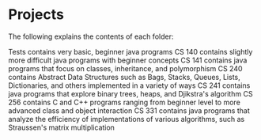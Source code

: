 # Projects

The following explains the contents of each folder:

Tests  contains very basic, beginner java programs 
CS 140 contains slightly more difficult java programs with beginner concepts
CS 141 contains java programs that focus on classes, inheritance, and polymorphism
CS 240 contains Abstract Data Structures such as Bags, Stacks, Queues, Lists, Dictionaries, and others implemented in a variety of ways
CS 241 contains java programs that explore binary trees, heaps, and Djikstra's algorithm
CS 256 contains C and C++ programs ranging from beginner level to more advanced class and object interaction
CS 331 contains java programs that analyze the efficiency of implementations of various algorithms, such as Straussen's matrix multiplication

